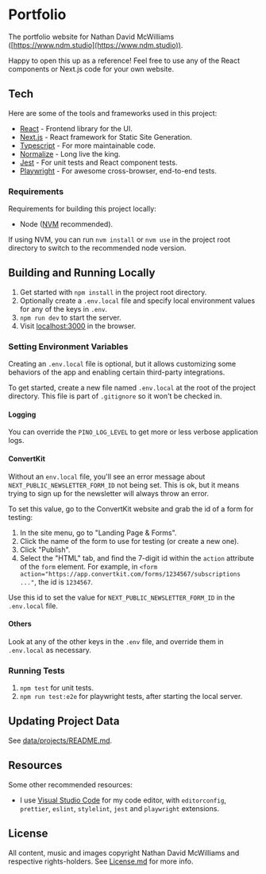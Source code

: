 # Portfolio

The portfolio website for Nathan David McWilliams
([https://www.ndm.studio](https://www.ndm.studio)).

Happy to open this up as a reference! Feel free to use any of the React
components or Next.js code for your own website.

## Tech

Here are some of the tools and frameworks used in this project:

- [React](https://react.dev/) - Frontend library for the UI.
- [Next.js](https://nextjs.org) - React framework for Static Site Generation.
- [Typescript](https://www.typescriptlang.org) - For more maintainable code.
- [Normalize](https://necolas.github.io/normalize.css/) - Long live the king.
- [Jest](https://jestjs.io/) - For unit tests and React component tests.
- [Playwright](https://playwright.dev/) - For awesome cross-browser, end-to-end
  tests.

### Requirements

Requirements for building this project locally:

- Node ([NVM](https://github.com/nvm-sh/nvm) recommended).

If using NVM, you can run `nvm install` or `nvm use` in the project root
directory to switch to the recommended node version.

## Building and Running Locally

1. Get started with `npm install` in the project root directory.
2. Optionally create a `.env.local` file and specify local environment values
   for any of the keys in `.env`.
3. `npm run dev` to start the server.
4. Visit [localhost:3000](http://localhost:3000) in the browser.

### Setting Environment Variables

Creating an `.env.local` file is optional, but it allows customizing some behaviors of the app and enabling certain third-party integrations.

To get started, create a new file named `.env.local` at the root of the project directory. This file is part of `.gitignore` so it won't be checked in.

#### Logging

You can override the `PINO_LOG_LEVEL` to get more or less verbose application logs.

#### ConvertKit

Without an `env.local` file, you'll see an error message about `NEXT_PUBLIC_NEWSLETTER_FORM_ID` not being set. This is ok, but it means trying to sign up for the newsletter will always throw an error.

To set this value, go to the ConvertKit website and grab the id of a form for testing:

1. In the site menu, go to "Landing Page & Forms".
2. Click the name of the form to use for testing (or create a new one).
3. Click "Publish".
4. Select the "HTML" tab, and find the 7-digit id within the `action` attribute of the `form` element. For example, in `<form action="https://app.convertkit.com/forms/1234567/subscriptions ..."`, the id is `1234567`.

Use this id to set the value for `NEXT_PUBLIC_NEWSLETTER_FORM_ID` in the `.env.local` file.

#### Others

Look at any of the other keys in the `.env` file, and override them in `.env.local` as necessary.

### Running Tests

1. `npm test` for unit tests.
2. `npm run test:e2e` for playwright tests, after starting the local server.

## Updating Project Data

See [data/projects/README.md](data/projects/README.md).

## Resources

Some other recommended resources:

- I use [Visual Studio Code](https://code.visualstudio.com) for my code editor, with `editorconfig`, `prettier`, `eslint`, `stylelint`, `jest` and `playwright` extensions.

## License

All content, music and images copyright Nathan David McWilliams and respective
rights-holders. See [License.md](LICENSE.md) for more info.
